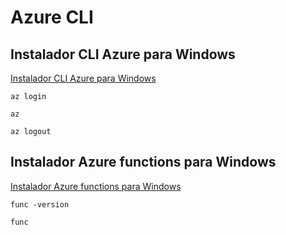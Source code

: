 # Azure CLI

## Instalador CLI Azure para Windows
[Instalador CLI Azure para Windows](https://learn.microsoft.com/en-us/cli/azure/install-azure-cli-windows?tabs=azure-cli)

```
az login
```
```
az
```
```
az logout
```

## Instalador Azure functions para Windows
[Instalador Azure functions para Windows](https://learn.microsoft.com/en-us/azure/azure-functions/functions-run-local?tabs=v4%2Cwindows%2Ccsharp%2Cportal%2Cbash)

```
func -version
```
```
func
```
